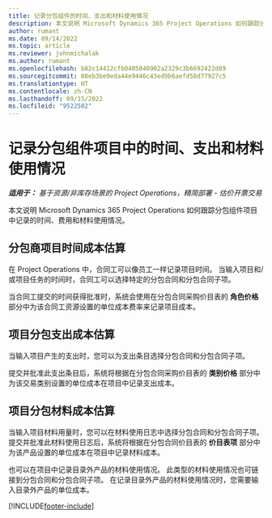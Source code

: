 ```yaml
---
title: 记录分包组件的时间、支出和材料使用情况
description: 本文说明 Microsoft Dynamics 365 Project Operations 如何跟踪分包组件项目中记录的时间、费用和材料使用情况。
author: rumant
ms.date: 09/14/2022
ms.topic: article
ms.reviewer: johnmichalak
ms.author: rumant
ms.openlocfilehash: b82c14412cfb0405040902a2329c3b6692422d89
ms.sourcegitcommit: 08eb3be9eda44e9446c43ed9b6aefd58d77927c5
ms.translationtype: HT
ms.contentlocale: zh-CN
ms.lasthandoff: 09/15/2022
ms.locfileid: "9522502"
---
```

# <a name="recording-time-expenses-and-material-usage-on-projects-for-subcontracted-components"></a>记录分包组件项目中的时间、支出和材料使用情况

_**适用于：** 基于资源/非库存场景的 Project Operations，精简部署 - 估价开票交易_

本文说明 Microsoft Dynamics 365 Project Operations 如何跟踪分包组件项目中记录的时间、费用和材料使用情况。

## <a name="costing-for-subcontractor-time-on-projects"></a>分包商项目时间成本估算
在 Project Operations 中，合同工可以像员工一样记录项目时间。 当输入项目和/或项目任务的时间时，合同工可以选择特定的分包合同和分包合同子项。

当合同工提交的时间获得批准时，系统会使用在分包合同采购价目表的 **角色价格** 部分中为该合同工资源设置的单位成本费率来记录项目成本。

## <a name="costing-for-subcontracted-expenses-on-projects"></a>项目分包支出成本估算
当输入项目产生的支出时，您可以为支出条目选择分包合同和分包合同子项。 

提交并批准此支出条目后，系统将根据在分包合同采购价目表的 **类别价格** 部分中为该交易类别设置的单位成本在项目中记录支出成本。

## <a name="costing-for-subcontracted-materials-on-projects"></a>项目分包材料成本估算
当输入项目材料用量时，您可以在材料使用日志中选择分包合同和分包合同子项。 提交并批准此材料使用日志后，系统将根据在分包合同价目表的 **价目表项** 部分中为该产品设置的单位成本在项目中记录材料成本。

也可以在项目中记录目录外产品的材料使用情况。 此类型的材料使用情况也可链接到分包合同和分包合同子项。 在记录目录外产品的材料使用情况时，您需要输入目录外产品的单位成本。 


[!INCLUDE[footer-include](../../includes/footer-banner.md)]
